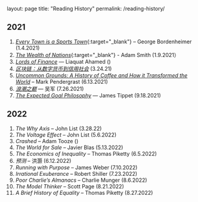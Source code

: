 
layout: page
title: "Reading History"
permalink: /reading-history/


## 2021

1. [_Every Town is a Sports Town_](https://www.amazon.com/Every-Town-Sports-Leadership-Boardroom/dp/1455586099){:target="_blank"} – George Bordenheimer (1.4.2021)
2. [_The Wealth of Nations_](https://www.amazon.com/Wealth-Nations-Adam-Smith/dp/1505577128){:target="_blank"} - Adam Smith (1.9.2021）
3. [_Lords of Finance_](https://www.amazon.com/Lords-Finance-Bankers-Broke-World/dp/0143116800) — Liaquat Ahamed ()
4. [_区块链：从数字货币到信用社会_](https://e.jd.com/30292869.html) (3.24.21)
5. [_Uncommon Grounds: A History of Coffee and How it Transformed the World_](https://www.amazon.com/Uncommon-Grounds-History-Coffee-Transformed/dp/046501836X) – Mark Pendergrast (6.13.2021)
6. [_浪潮之巅_](https://item.jd.com/12626736.html) — 吴军 (7.26.2021)
7. [_The Expected Goal Philosophy_](https://www.amazon.com/Expected-Goals-Philosophy-Game-Changing-Analysing/dp/1089883188) — James Tippet (9.18.2021)

## 2022
1. _The Why Axis_ – John List (3.28.22)
2. _The Voltage Effect_ – John List (5.6.2022)
3. _Crashed_ – Adam Tooze ()
4. _The World for Sale_ – Javier Blas (5.13.2022)
5. _The Economics of Inequality_ – Thomas Piketty (6.5.2022)
6. _预测_ – 洪灏 (6.12.2022)
7. _Running with Purpose_ – James Weber (7.10.2022)
8. _Irrational Exuberance_ – Robert Shiller (7.23.2022)
9. _Poor Charlie’s Almanacs_ – Charlie Munger (8.6.2022)
10.	_The Model Thinker_ – Scott Page (8.21.2022)
11.	_A Brief History of Equality_ – Thomas Piketty (8.27.2022)





